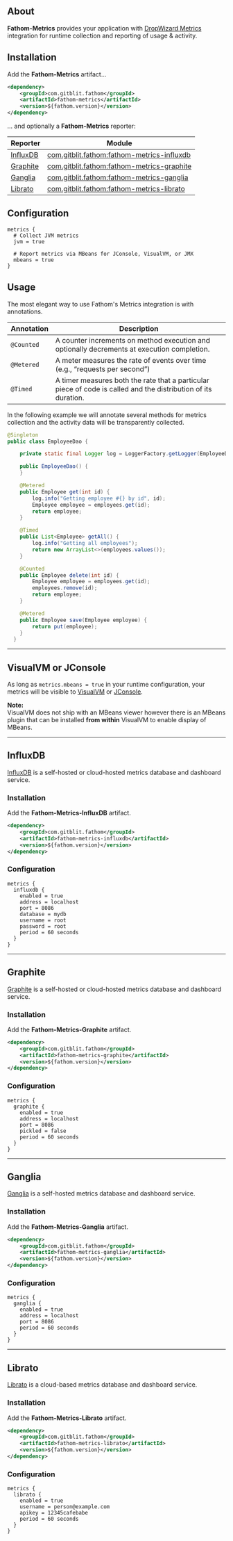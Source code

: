 ## About

**Fathom-Metrics** provides your application with [DropWizard Metrics] integration for runtime collection and reporting of usage & activity.

## Installation

Add the **Fathom-Metrics** artifact...

```xml
<dependency>
    <groupId>com.gitblit.fathom</groupId>
    <artifactId>fathom-metrics</artifactId>
    <version>${fathom.version}</version>
</dependency>
```

... and optionally a **Fathom-Metrics** reporter:

| Reporter    | Module                                                  |
|-------------|---------------------------------------------------------|
| [InfluxDB]  | [com.gitblit.fathom:fathom-metrics-influxdb](#influxdb) |
| [Graphite]  | [com.gitblit.fathom:fathom-metrics-graphite](#graphite) |
| [Ganglia]   | [com.gitblit.fathom:fathom-metrics-ganglia](#ganglia)   |
| [Librato]   | [com.gitblit.fathom:fathom-metrics-librato](#librato)   |


## Configuration

```hocon
metrics {
  # Collect JVM metrics
  jvm = true

  # Report metrics via MBeans for JConsole, VisualVM, or JMX
  mbeans = true
}
```

## Usage

The most elegant way to use Fathom's Metrics integration is with annotations.

| Annotation | Description                                                                                |
|------------|--------------------------------------------------------------------------------------------|
| `@Counted` | A counter increments on method execution and optionally decrements at execution completion.|
| `@Metered` | A meter measures the rate of events over time (e.g., “requests per second”)                |
| `@Timed`   | A timer measures both the rate that a particular piece of code is called and the distribution of its duration. |

In the following example we will annotate several methods for metrics collection and the activity data will be transparently collected.

```java
@Singleton
public class EmployeeDao {

    private static final Logger log = LoggerFactory.getLogger(EmployeeDao.class);

    public EmployeeDao() {
    }

    @Metered
    public Employee get(int id) {
        log.info("Getting employee #{} by id", id);
        Employee employee = employees.get(id);
        return employee;
    }

    @Timed
    public List<Employee> getAll() {
        log.info("Getting all employees");
        return new ArrayList<>(employees.values());
    }

    @Counted
    public Employee delete(int id) {
        Employee employee = employees.get(id);
        employees.remove(id);
        return employee;
    }

    @Metered
    public Employee save(Employee employee) {
        return put(employee);
    }
  }
```

----

## VisualVM or JConsole

As long as `metrics.mbeans = true` in your runtime configuration, your metrics will be visible to [VisualVM] or [JConsole].

**Note:**<br/>
VisualVM does not ship with an MBeans viewer however there is an MBeans plugin that can be installed **from within** VisualVM to enable display of MBeans.

----

## InfluxDB

[InfluxDB] is a self-hosted or cloud-hosted metrics database and dashboard service.

### Installation

Add the **Fathom-Metrics-InfluxDB** artifact.

```xml
<dependency>
    <groupId>com.gitblit.fathom</groupId>
    <artifactId>fathom-metrics-influxdb</artifactId>
    <version>${fathom.version}</version>
</dependency>
```

### Configuration

```hocon
metrics {
  influxdb {
    enabled = true
    address = localhost
    port = 8086
    database = mydb
    username = root
    password = root
    period = 60 seconds
  }
}
```

----

## Graphite

[Graphite] is a self-hosted or cloud-hosted metrics database and dashboard service.

### Installation

Add the **Fathom-Metrics-Graphite** artifact.

```xml
<dependency>
    <groupId>com.gitblit.fathom</groupId>
    <artifactId>fathom-metrics-graphite</artifactId>
    <version>${fathom.version}</version>
</dependency>
```

### Configuration

```hocon
metrics {
  graphite {
    enabled = true
    address = localhost
    port = 8086
    pickled = false
    period = 60 seconds
  }
}
```
----

## Ganglia

[Ganglia] is a self-hosted metrics database and dashboard service.

### Installation

Add the **Fathom-Metrics-Ganglia** artifact.

```xml
<dependency>
    <groupId>com.gitblit.fathom</groupId>
    <artifactId>fathom-metrics-ganglia</artifactId>
    <version>${fathom.version}</version>
</dependency>
```

### Configuration

```hocon
metrics {
  ganglia {
    enabled = true
    address = localhost
    port = 8086
    period = 60 seconds
  }
}
```

----

## Librato

[Librato] is a cloud-based metrics database and dashboard service.

### Installation

Add the **Fathom-Metrics-Librato** artifact.

```xml
<dependency>
    <groupId>com.gitblit.fathom</groupId>
    <artifactId>fathom-metrics-librato</artifactId>
    <version>${fathom.version}</version>
</dependency>
```

### Configuration

```hocon
metrics {
  librato {
    enabled = true
    username = person@example.com
    apikey = 12345cafebabe
    period = 60 seconds
  }
}
```

[DropWizard Metrics]: https://dropwizard.github.io/metrics
[InfluxDB]: http://influxdb.com/
[Graphite]: https://github.com/graphite-project/graphite-web
[Ganglia]: http://ganglia.sourceforge.net
[Librato]: https://www.librato.com

[Guice]: https://github.com/google/guice
[AOP method interceptors]: https://github.com/google/guice/wiki/AOP

[VisualVM]: https://visualvm.java.net/
[JConsole]: http://openjdk.java.net/tools/svc/jconsole
